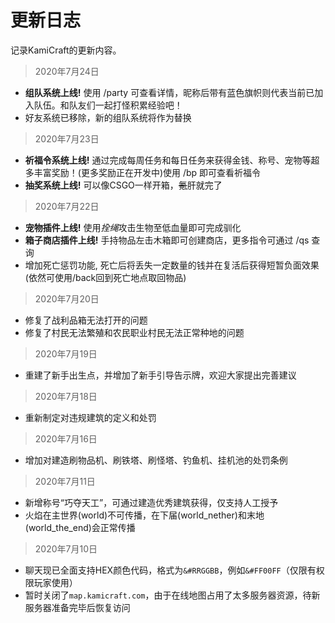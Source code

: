 # 更新日志

记录KamiCraft的更新内容。

> 2020年7月24日

- **组队系统上线!** 使用 /party 可查看详情，昵称后带有蓝色旗帜则代表当前已加入队伍。和队友们一起打怪积累经验吧！
- 好友系统已移除，新的组队系统将作为替换

> 2020年7月23日

- **祈福令系统上线!** 通过完成每周任务和每日任务来获得金钱、称号、宠物等超多丰富奖励！(更多奖励正在开发中)使用 /bp 即可查看祈福令
- **抽奖系统上线!** 可以像CSGO一样开箱，~~氪~~肝就完了

> 2020年7月22日

- **宠物插件上线!** 使用*拴绳*攻击生物至低血量即可完成驯化
- **箱子商店插件上线!** 手持物品左击木箱即可创建商店，更多指令可通过 /qs 查询
- 增加死亡惩罚功能, 死亡后将丢失一定数量的钱并在复活后获得短暂负面效果 (依然可使用/back回到死亡地点取回物品)

> 2020年7月20日

- 修复了战利品箱无法打开的问题
- 修复了村民无法繁殖和农民职业村民无法正常种地的问题

> 2020年7月19日

- 重建了新手出生点，并增加了新手引导告示牌，欢迎大家提出完善建议

> 2020年7月18日

- 重新制定对违规建筑的定义和处罚

> 2020年7月16日

- 增加对建造刷物品机、刷铁塔、刷怪塔、钓鱼机、挂机池的处罚条例

> 2020年7月11日

- 新增称号“巧夺天工”，可通过建造优秀建筑获得，仅支持人工授予
- 火焰在主世界(world)不可传播，在下届(world_nether)和末地(world_the_end)会正常传播

> 2020年7月10日

- 聊天现已全面支持HEX颜色代码，格式为`&#RRGGBB`，例如`&#FF00FF`（仅限有权限玩家使用）
- 暂时关闭了`map.kamicraft.com`，由于在线地图占用了太多服务器资源，待新服务器准备完毕后恢复访问
